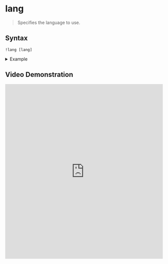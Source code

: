 # lang
> Specifies the language to use.

## Syntax
```
!lang [lang]
```

<details>
  <summary>Example</summary>

  ```
  !lang pt_br
  ```
</details>

## Video Demonstration

<iframe width="100%" height="560" src="https://www.youtube.com/embed/GAlj2kDfbic" frameborder="0" allow="accelerometer; autoplay; clipboard-write; encrypted-media; gyroscope; picture-in-picture" allowfullscreen></iframe>
